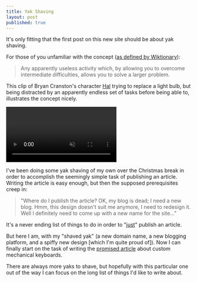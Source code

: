 ```yaml
---
title: Yak Shaving
layout: post
published: true
---
```


It's only fitting that the first post on this new site should be about yak shaving.

For those of you unfamiliar with the concept ([as defined by Wiktionary](https://en.wiktionary.org/wiki/yak_shaving)):

> Any apparently useless activity which, by allowing you to overcome intermediate difficulties, allows you to solve a larger problem.

This clip of Bryan Cranston's character [Hal](http://www.imdb.com/title/tt0212671/characters/nm0186505?ref_=tt_cl_t1) trying to replace a light bulb, but being distracted by an apparently endless set of tasks before being able to, illustrates the concept nicely.

<video preload="auto" autoplay="autoplay" muted="muted" loop="loop" webkit-playsinline="">
    <source src="//i.imgur.com/rQIb4Vw.mp4" type="video/mp4">
</video>

I've been doing some yak shaving of my own over the Christmas break in order to accomplish the seemingly simple task of publishing an article. Writing the article is easy enough, but then the supposed prerequisites creep in: 
>"Where do I publish the article? OK, my blog is dead; I need a new blog. Hmm, this design doesn't suit me anymore, I need to redesign it. Well I definitely need to come up with a new name for the site..."

It's a never ending list of things to do in order to "[just](https://twitter.com/mclaughj/status/943514784065994754)" publish an article.

But here I am, with my "shaved yak" (a new domain name, a new blogging platform, and a spiffy new design [which I'm quite proud of]). Now I can finally start on the task of writing the [promised article](https://twitter.com/mclaughj/status/943192793027002368) about custom mechanical keyboards.

There are always more yaks to shave, but hopefully with this particular one out of the way I can focus on the long list of things I'd like to write about.